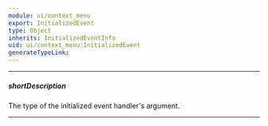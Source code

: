 ```yaml
---
module: ui/context_menu
export: InitializedEvent
type: Object
inherits: InitializedEventInfo
uid: ui/context_menu:InitializedEvent
generateTypeLink: 
---
```

---
##### shortDescription
The type of the initialized event handler's argument.

---
<!-- Description goes here -->